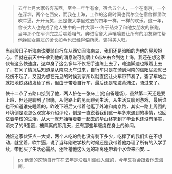 >去年七月大家各奔东西，至今一年半有余，宿舍五个人，一个在南京，一个在深圳，两个在西安，而我在上海，工作的这段时间也偶尔会在宿舍群里吹吹牛逼，开开玩笑，还是像大学里过去的四年一样，一样的欢乐。这一年，舍长大人也完成了他人生中的一件大事---终于结束了和他女朋友的长跑，当年那个在军训完之后喘着粗气，奔进宿舍大声嚷嚷要让所有的朋友帮忙帮他挽回女朋友的舍长如今也已经得偿所愿，骗得美人归。

当前段日子听海南说要骑自行车从西安回海南岛，我们还是暗暗的为他的屁股担心。但就在前天中午收到他的消息说可能晚上6点左右会到达上海，我还在想这家伙有这么快速度，这单身了这么多年不仅把手速练上去了，难道脚速也跟着上去了，在问了情况后知道是从南京火车过来，自行车只是在骑到河南的信阳屁股就已经伤不起了，又因为想在元旦的时候到家所以就直接让火车带节奏了。查了车站后就把地铁路线发给了他，但由于带着自行车，最后还是轮渡黄浦江，骑过来了。

快十二点了去路口接到了他，两人挤在一张床上(他自备睡袋)，虽然第二天还是要上班，但还是聊到了很晚，从他路上的见闻聊到生活，从生活又聊到游戏，最后谁也不知道谁先睡着的。昨晚下班后又带着他逛了外滩和南京路，其实一路上周围的环境倒是没怎么观赏与介绍评论，倒是一直说着我们这一年多来遇到的事情，也回忆着学校的生活，从大一就开始嚷着要一起去的华山终究到了毕业也还没有落实，消失了的6蛋蛋，被隔离的那几天，还有那些年缠绕在身上的绯闻。

晚饭这家伙狂点一大桌，两个人吃的倒也没有剩下多少，吃撑了的我们实在不想动，就坐着，吹牛逼，说了当年刚进学校的时候还是我带着他办理了所有的入学手续，带他买了生活必需品，还吐槽他这么远的距离还带着个水壶来西安.....


>ps:他骑的这辆自行车在去年是沿着川藏线入藏的，今年又将会跟着他去海南。